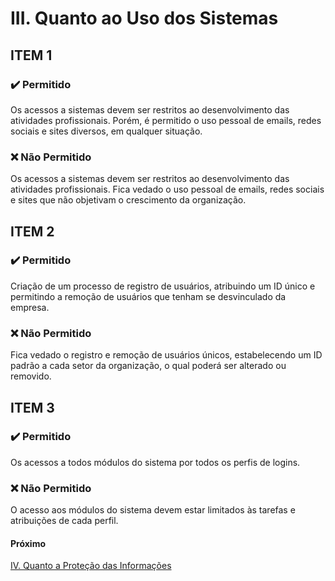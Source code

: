 # III. Quanto ao Uso dos Sistemas

## ITEM 1

### ✔️️ Permitido
Os acessos a sistemas devem ser restritos ao desenvolvimento das atividades profissionais. Porém, é permitido o uso pessoal de emails, redes sociais e sites diversos, em qualquer situação.

### ❌ Não Permitido
Os acessos a sistemas devem ser restritos ao desenvolvimento das atividades profissionais. Fica vedado o uso pessoal de emails, redes sociais e sites que não objetivam o crescimento da organização.

## ITEM 2

### ✔️️ Permitido
Criação de um processo de registro de usuários, atribuindo um ID único e permitindo a remoção de usuários que tenham se desvinculado da empresa.

### ❌ Não Permitido
Fica vedado o registro e remoção de usuários únicos, estabelecendo um ID padrão a cada setor da organização, o qual poderá ser alterado ou removido.

## ITEM 3

### ✔️️ Permitido

Os acessos a todos módulos do sistema por todos os perfis de logins.

### ❌ Não Permitido
O acesso aos módulos do sistema devem estar limitados às tarefas e atribuições de cada perfil. 


#### Próximo
[IV. Quanto a Proteção das Informações](cap4.md)
